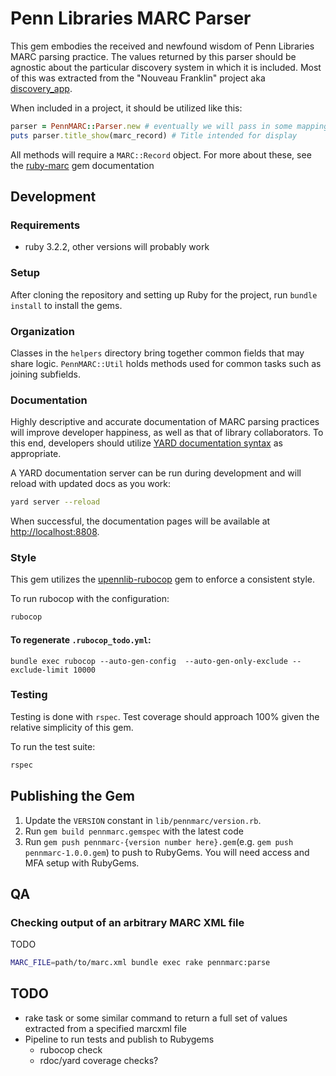 # Penn Libraries MARC Parser

This gem embodies the received and newfound wisdom of Penn Libraries MARC parsing practice. The values returned by this
parser should be agnostic about the particular discovery system in which it is included. Most of this was extracted from
the "Nouveau Franklin" project aka [discovery_app](https://gitlab.library.upenn.edu/franklin/discovery-app).

When included in a project, it should be utilized like this:

```ruby
parser = PennMARC::Parser.new # eventually we will pass in some mappings...
puts parser.title_show(marc_record) # Title intended for display
```

All methods will require a `MARC::Record` object. For more about these, see the 
[ruby-marc](https://github.com/ruby-marc/ruby-marc) gem documentation

## Development

### Requirements
- ruby 3.2.2, other versions will probably work

### Setup

After cloning the repository and setting up Ruby for the project, run `bundle install` to install the gems.

### Organization

Classes in the `helpers` directory bring together common fields that may share logic. `PennMARC::Util` holds methods 
used for common tasks such as joining subfields.

### Documentation

Highly descriptive and accurate documentation of MARC parsing practices will improve developer happiness, as well as 
that of library collaborators. To this end, developers should utilize
[YARD documentation syntax](https://rubydoc.info/gems/yard/file/docs/GettingStarted.md) as appropriate.

A YARD documentation server can be run during development and will reload with updated docs as you work:

```bash
yard server --reload
```

When successful, the documentation pages will be available at [http://localhost:8808](http://localhost:8808).

### Style

This gem utilizes the [upennlib-rubocop](https://gitlab.library.upenn.edu/dld/upennlib-rubocop) 
gem to enforce a consistent style.

To run rubocop with the configuration:

```bash
rubocop
```

#### To regenerate `.rubocop_todo.yml`:
```shell
bundle exec rubocop --auto-gen-config  --auto-gen-only-exclude --exclude-limit 10000
```


### Testing

Testing is done with `rspec`. Test coverage should approach 100% given the relative simplicity of this gem.

To run the test suite:

```bash
rspec
```

## Publishing the Gem

1. Update the `VERSION` constant in `lib/pennmarc/version.rb`.
2. Run `gem build pennmarc.gemspec` with the latest code
3. Run `gem push pennmarc-{version number here}.gem`(e.g. `gem push pennmarc-1.0.0.gem`) to push to RubyGems. You will need access and MFA setup with RubyGems.

## QA

### Checking output of an arbitrary MARC XML file

TODO

```bash
MARC_FILE=path/to/marc.xml bundle exec rake pennmarc:parse
```

## TODO
 - rake task or some similar command to return a full set of values extracted from a specified marcxml file
 - Pipeline to run tests and publish to Rubygems
    - rubocop check
    - rdoc/yard coverage checks?
